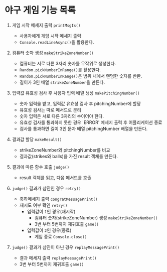 # 야구 게임 기능 목록

1. 게임 시작 메세지 출력 `printMsgIs()`

   - 사용자에게 게임 시작 메세지 출력
   - `Console.readLineAsync()`을 활용한다.

2. 컴퓨터 숫자 생성 `makeStrikeZoneNumber()`

   - 컴퓨터는 서로 다른 3자리 숫자를 무작위로 생성한다.
   - `Random.pickNumberInRange()`를 활용한다.
   - `Random.pickNumberInRange()`은 범위 내에서 랜덤한 숫자를 반환.
   - 길이가 3인 배열 `strikeZoneNumber`을 만든다.

3. 입력값 유효성 검사 후 사용자 입력 배열 생성 `makePitchingNumber()`

   - 숫자 입력을 받고, 입력값 유효성 검사 후 pitchingNumber에 할당
   - 유효성 검사는 따로 메서드로 분리
   - 숫자 입력은 서로 다른 3자리의 수이어야 한다.
   - 유효성 검사를 통과하지 못한 경우 'ERROR' 메세지 출력 후 어플리케이션 종료
   - 검사를 통과하면 길이 3인 문자 배열 pitchingNumber 배열을 만든다.

4. 결과값 할당 `makeResult()`

   - strikeZoneNumber와 pitchingNumber를 비교
   - 결과값(strikes와 balls)을 가진 result 객체를 만든다.

5. 결과에 따른 함수 호출 `judge()`

   - result 객체를 읽고, 다음 메서드를 호출

6. `judge()` 결과가 삼진인 경우 `retry()`

   - 축하메세지 출력 `congratMessagePrint()`
   - 재시도 여부 확인 `retry()`
     - 입력값이 `1`인 경우(재시작)
       - 컴퓨터 숫자(strikeZoneNumber) 생성 `makeStrikeZoneNumber()`
       - 3번 부터 5번까지 재귀호출 `game()`
     - 입력값이 `2`인 경우(종료)
       - 게임 종료 `Console.close()`

7. `judge()` 결과가 삼진이 아닌 경우 `replayMessagePrint()`

   - 결과 메세지 출력 `replayMessagePrint()`
   - 3번 부터 5번까지 재귀호출 `game()`
